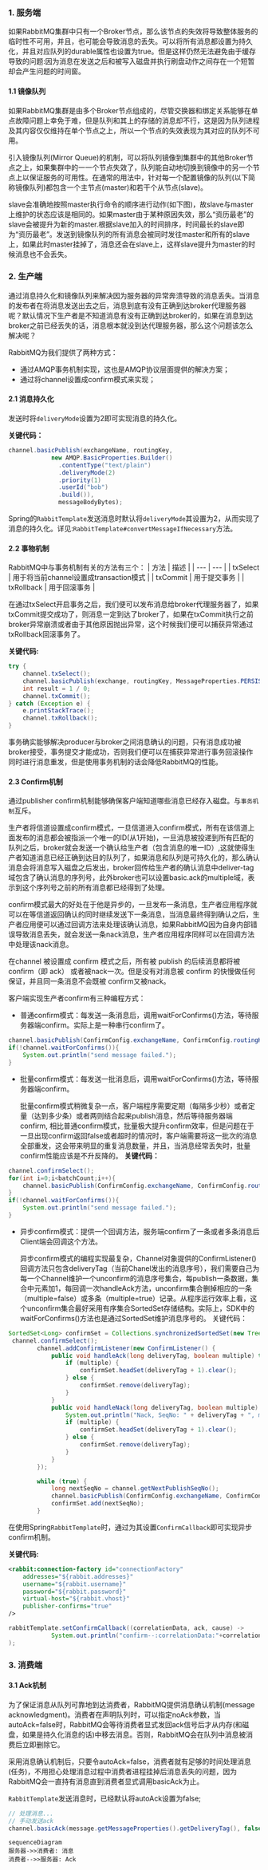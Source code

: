 ### 1. 服务端
如果RabbitMQ集群中只有一个Broker节点，那么该节点的失效将导致整体服务的临时性不可用，并且，也可能会导致消息的丢失。可以将所有消息都设置为持久化，并且对应队列的durable属性也设置为true。但是这样仍然无法避免由于缓存导致的问题:因为消息在发送之后和被写入磁盘并执行刷盘动作之间存在一个短暂却会产生问题的时间窗。
 #### 1.1 镜像队列
如果RabbitMQ集群是由多个Broker节点组成的，尽管交换器和绑定关系能够在单点故障问题上幸免于难，但是队列和其上的存储的消息却不行，这是因为队列进程及其内容仅仅维持在单个节点之上，所以一个节点的失效表现为其对应的队列不可用。

引入镜像队列(Mirror Queue)的机制，可以将队列镜像到集群中的其他Broker节点之上，如果集群中的一一个节点失效了，队列能自动地切换到镜像中的另一个节点上以保证服务的可用性。在通常的用法中，针对每一个配置镜像的队列(以下简称镜像队列)都包含一个主节点(master)和若干个从节点(slave)。

slave会准确地按照master执行命令的顺序进行动作(如下图)，故slave与master上维护的状态应该是相同的。如果master由于某种原因失效，那么“资历最老”的slave会被提升为新的master.根据slave加入的时间排序，时间最长的slave即为“资历最老”。发送到镜像队列的所有消息会被同时发往master和所有的slave上，如果此时master挂掉了，消息还会在slave上，这样slave提升为master的时候消息也不会丢失。

### 2. 生产端
通过消息持久化和镜像队列来解决因为服务器的异常奔溃导致的消息丢失。当消息的发布者在将消息发送出去之后，消息到底有没有正确到达broker代理服务器呢？默认情况下生产者是不知道消息有没有正确到达broker的，如果在消息到达broker之前已经丢失的话，消息根本就没到达代理服务器，那么这个问题该怎么解决呢？

RabbitMQ为我们提供了两种方式：

* 通过AMQP事务机制实现，这也是AMQP协议层面提供的解决方案；
* 通过将channel设置成confirm模式来实现；

 #### 2.1 消息持久化
 发送时将`deliveryMode`设置为2即可实现消息的持久化。
 
 __关键代码：__
 ```java
channel.basicPublish(exchangeName, routingKey,
             new AMQP.BasicProperties.Builder()
               .contentType("text/plain")
               .deliveryMode(2)
               .priority(1)
               .userId("bob")
               .build()),
               messageBodyBytes);
```
 Spring的`RabbitTemplate`发送消息时默认将`deliveryMode`其设置为2，从而实现了消息的持久化。详见:`RabbitTemplate#convertMessageIfNecessary`方法。
 #### 2.2 事物机制
 
 RabbitMQ中与事务机制有关的方法有三个：
| 方法 | 描述 |
| --- | --- |
| txSelect | 用于将当前channel设置成transaction模式 |
| txCommit | 用于提交事务 |
| txRollback | 用于回滚事务 |

在通过txSelect开启事务之后，我们便可以发布消息给broker代理服务器了，如果txCommit提交成功了，则消息一定到达了broker了，如果在txCommit执行之前broker异常崩溃或者由于其他原因抛出异常，这个时候我们便可以捕获异常通过txRollback回滚事务了。

__关键代码:__
```java
try {
    channel.txSelect();
    channel.basicPublish(exchange, routingKey, MessageProperties.PERSISTENT_TEXT_PLAIN, msg.getBytes());
    int result = 1 / 0;
    channel.txCommit();
} catch (Exception e) {
    e.printStackTrace();
    channel.txRollback();
}
```

事务确实能够解决producer与broker之间消息确认的问题，只有消息成功被broker接受，事务提交才能成功，否则我们便可以在捕获异常进行事务回滚操作同时进行消息重发，但是使用事务机制的话会降低RabbitMQ的性能。
 #### 2.3 Confirm机制
 通过publisher confirm机制能够确保客户端知道哪些消息已经存入磁盘。与`事务机制`互斥。
 
 生产者将信道设置成confirm模式，一旦信道进入confirm模式，所有在该信道上面发布的消息都会被指派一个唯一的ID(从1开始)，一旦消息被投递到所有匹配的队列之后，broker就会发送一个确认给生产者（包含消息的唯一ID）,这就使得生产者知道消息已经正确到达目的队列了，如果消息和队列是可持久化的，那么确认消息会将消息写入磁盘之后发出，broker回传给生产者的确认消息中deliver-tag域包含了确认消息的序列号，此外broker也可以设置basic.ack的multiple域，表示到这个序列号之前的所有消息都已经得到了处理。

confirm模式最大的好处在于他是异步的，一旦发布一条消息，生产者应用程序就可以在等信道返回确认的同时继续发送下一条消息，当消息最终得到确认之后，生产者应用便可以通过回调方法来处理该确认消息，如果RabbitMQ因为自身内部错误导致消息丢失，就会发送一条nack消息，生产者应用程序同样可以在回调方法中处理该nack消息。

在channel 被设置成 confirm 模式之后，所有被 publish 的后续消息都将被 confirm（即 ack） 或者被nack一次。但是没有对消息被 confirm 的快慢做任何保证，并且同一条消息不会既被 confirm又被nack。

客户端实现生产者confirm有三种编程方式：

- 普通confirm模式：每发送一条消息后，调用waitForConfirms()方法，等待服务器端confirm。实际上是一种串行confirm了。
```java
channel.basicPublish(ConfirmConfig.exchangeName, ConfirmConfig.routingKey, MessageProperties.PERSISTENT_TEXT_PLAIN, ConfirmConfig.msg_10B.getBytes());
if(!channel.waitForConfirms()){
    System.out.println("send message failed.");
}
```
- 批量confirm模式：每发送一批消息后，调用waitForConfirms()方法，等待服务器端confirm。

    批量confirm模式稍微复杂一点，客户端程序需要定期（每隔多少秒）或者定量（达到多少条）或者两则结合起来publish消息，然后等待服务器端confirm, 相比普通confirm模式，批量极大提升confirm效率，但是问题在于一旦出现confirm返回false或者超时的情况时，客户端需要将这一批次的消息全部重发，这会带来明显的重复消息数量，并且，当消息经常丢失时，批量confirm性能应该是不升反降的。 
__关键代码：__
```java
channel.confirmSelect();
for(int i=0;i<batchCount;i++){
    channel.basicPublish(ConfirmConfig.exchangeName, ConfirmConfig.routingKey, MessageProperties.PERSISTENT_TEXT_PLAIN, ConfirmConfig.msg_10B.getBytes());
}
if(!channel.waitForConfirms()){
    System.out.println("send message failed.");
}
```
- 异步confirm模式：提供一个回调方法，服务端confirm了一条或者多条消息后Client端会回调这个方法。

    异步confirm模式的编程实现最复杂，Channel对象提供的ConfirmListener()回调方法只包含deliveryTag（当前Chanel发出的消息序号），我们需要自己为每一个Channel维护一个unconfirm的消息序号集合，每publish一条数据，集合中元素加1，每回调一次handleAck方法，unconfirm集合删掉相应的一条（multiple=false）或多条（multiple=true）记录。从程序运行效率上看，这个unconfirm集合最好采用有序集合SortedSet存储结构。实际上，SDK中的waitForConfirms()方法也是通过SortedSet维护消息序号的。 
关键代码：
```java
SortedSet<Long> confirmSet = Collections.synchronizedSortedSet(new TreeSet<Long>());
 channel.confirmSelect();
        channel.addConfirmListener(new ConfirmListener() {
            public void handleAck(long deliveryTag, boolean multiple) throws IOException {
                if (multiple) {
                    confirmSet.headSet(deliveryTag + 1).clear();
                } else {
                    confirmSet.remove(deliveryTag);
                }
            }
            public void handleNack(long deliveryTag, boolean multiple) throws IOException {
                System.out.println("Nack, SeqNo: " + deliveryTag + ", multiple: " + multiple);
                if (multiple) {
                    confirmSet.headSet(deliveryTag + 1).clear();
                } else {
                    confirmSet.remove(deliveryTag);
                }
            }
        });

        while (true) {
            long nextSeqNo = channel.getNextPublishSeqNo();
            channel.basicPublish(ConfirmConfig.exchangeName, ConfirmConfig.routingKey, MessageProperties.PERSISTENT_TEXT_PLAIN, ConfirmConfig.msg_10B.getBytes());
            confirmSet.add(nextSeqNo);
        }
```

在使用Spring`RabbitTemplate`时，通过为其设置`ConfirmCallback`即可实现异步confirm机制。

__关键代码:__

```xml
<rabbit:connection-factory id="connectionFactory"
    addresses="${rabbit.addresses}"
    username="${rabbit.username}"
    password="${rabbit.password}"
    virtual-host="${rabbit.vhost}"
    publisher-confirms="true" 
/>
```
```java
rabbitTemplate.setConfirmCallback((correlationData, ack, cause) ->    
            System.out.println("confirm--:correlationData:"+correlationData+",ack:"+ack+",cause:"+cause)
);
```

### 3. 消费端
 #### 3.1 Ack机制 
 
 为了保证消息从队列可靠地到达消费者，RabbitMQ提供消息确认机制(message acknowledgment)。消费者在声明队列时，可以指定noAck参数，当autoAck=false时，RabbitMQ会等待消费者显式发回ack信号后才从内存(和磁盘，如果是持久化消息的话)中移去消息。否则，RabbitMQ会在队列中消息被消费后立即删除它。

采用消息确认机制后，只要令autoAck=false，消费者就有足够的时间处理消息(任务)，不用担心处理消息过程中消费者进程挂掉后消息丢失的问题，因为RabbitMQ会一直持有消息直到消费者显式调用basicAck为止。

 `RabbitTemplate`发送消息时，已经默认将autoAck设置为false;

```java
// 处理消息...
// 手动发送ack
channel.basicAck(message.getMessageProperties().getDeliveryTag(), false);
```

```mermaid
sequenceDiagram
服务器->>消费者: 消息
消费者-->>服务器: Ack
```
